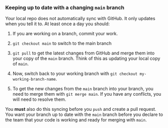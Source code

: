 ### Keeping up to date with a changing `main` branch

Your local repo does not automatically sync with GitHub.  It only updates when you tell it to.  At least once a day you should:

1. If you are working on a branch, commit your work.

1. `git checkout main` to switch to the main branch

1. `git pull` to get the latest changes from GitHub and merge them into your copy of the `main` branch.  Think of this as updating your local copy of `main`. 

1. Now, switch back to your working branch with `git checkout my-working-branch-name`.

1. To get the new changes from the `main` branch into your branch, you need to merge them with `git merge main`.  If you have any conflicts, you will need to resolve them. 

You **must** also do this syncing before you `push` and create a pull request.  You want your branch up to date with the `main` branch before you declare to the team that your code is working and ready for merging with `main`.  
